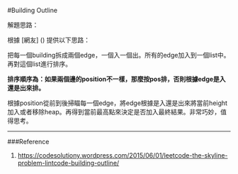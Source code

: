 #Building Outline

[]()


解題思路：

根據 [網友] () 提供以下思路：

把每一個building拆成兩個edge，一個入一個出。所有的edge加入到一個list中。再對這個list進行排序。

**排序順序為：如果兩個邊的position不一樣，那麼按pos排，否則根據edge是入還是出來排。**

根據position從前到後掃瞄每一個edge，將edge根據是入還是出來將當前height加入或者移除heap。再得到當前最高點來決定是否加入最終結果。非常巧妙，值得思考。



---
###Reference
1. https://codesolutiony.wordpress.com/2015/06/01/leetcode-the-skyline-problem-lintcode-building-outline/